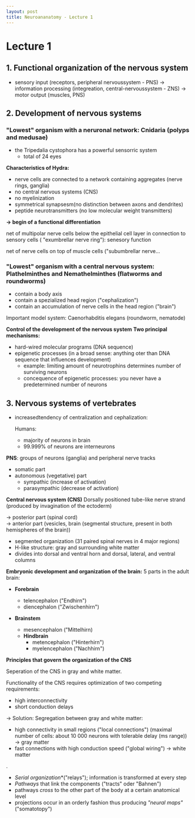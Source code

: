 ```yaml
---
layout: post
title: Neuroananatomy - Lecture 1
---
```


# Lecture 1
## 1. Functional organization of the nervous system
- sensory input (receptors, peripheral nervoussystem - PNS) -> information processing (integreation, central-nervoussystem - ZNS) -> motor output (muscles, PNS)

## 2. Development of nervous systems
### **"Lowest" organism with a neruronal network: Cnidaria (polyps and medusae)**
- the Tripedalia cystophora has a powerful sensorric system
    - total of 24 eyes

**Characteristics of Hydra:**
- nerve cells are connected to a network containing aggregates (nerve rings, ganglia)
- no central nervous systems (CNS)
- no myelinization
- symmetrical synapsesm(no distinction between axons and dendrites)
- peptide neurotransmitters (no low molecular weight transmitters)

**&rarr; begin of a functional differentiation**

net of multipolar nerve cells below the epithelial cell layer in connection to sensory cells ( "exumbrellar nerve ring"): senesory function

net of nerve cells on top of muscle cells ("subumbrellar nerve...

### **"Lowest" organism with a central nervous system: Plathelminthes and Nemathelminthes (flatworms and roundworms)**
- contain a body axis
- contain a spezialized head region ("cephalization")
- contain an accumulation of nerve cells in the head region ("brain")

Important model system: Caenorhabditis elegans (roundworm, nematode)

**Control of the development of the nervous system**
**Two principal mechanisms:**
- hard-wired molecular programs (DNA sequence)
- epigenetic processes (in a broad sense: anything oter than DNA sequence that influences development)
    - example: limiting amount of neurotrophins determines number of surviving neurons
    - concequence of epigenetic processes: you never have a predetermined number of neurons



## 3. Nervous systems of vertebrates
- increasedtendency of centralization and cephalization:

    Humans:
    - majority of neurons in brain
    - 99.999% of neurons are interneurons

**PNS**: groups of neurons (ganglia) and peripheral nerve tracks
- somatic part
- autonomous (vegetative) part
    - sympathic (increase of activation)
    - parasympathic (decrease of activation)

**Central nervous system (CNS)**
Dorsally positioned tube-like nerve strand (produced by invagination of the ectoderm)

&rarr; posterior part (spinal cord)\
&rarr; anterior part (vesicles, brain (segmental structure, present in both hemispheres of the brain))

- segmented organization (31 paired spinal nerves in 4 major regions)
- H-like structure: gray and surrounding white matter
- divides into dorsal and ventral horn and dorsal, lateral, and ventral columns

**Embryonic development and organization of the brain:**
5 parts in the adult brain:

- **Forebrain**
    - telencephalon ("Endhirn")
    - diencephalon ("Zwischenhirn")

- **Brainstem**
    - mesencephalon ("Mittelhirn)
    - **Hindbrain**
        - metencephalon ("Hinterhirn")
        - myelencephalon ("Nachhirn")

**Principles that govern the organization of the CNS**

Seperation of the CNS in gray and white matter.

Functionality of the CNS requires optimization of two competing requirements:
- high interconnectivity
- short conduction delays

&rarr; Solution: Segregation between gray and white matter:
- high connectivity in small regions ("local connections") (maximal number of cells: about 10 000 neurons with tolerable delay (ms range)) &rarr; gray matter
- fast connections with high conduction speed ("global wiring") &rarr; white matter

.
- *Serial organization**("relays"); information is transformed at every step
- *Pathways* that link the components ("tracts" oder "Bahnen")
- pathways *cross* to the other part of the body at a certain anatomical level
- projections occur in an orderly fashion thus producing *"neural maps"* ("somatotopy")